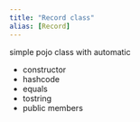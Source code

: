 ```yaml
---
title: "Record class"
alias: [Record]
---
```


simple pojo class with automatic
- constructor
- hashcode
- equals
- tostring
- public members
